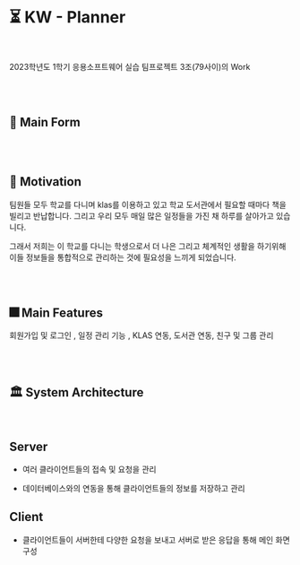# ⏳ KW - Planner

<br>

2023학년도 1학기 응용소프트웨어 실습 팀프로젝트 3조(79사이)의 Work

<br><br>




## 📓 Main Form 


<br><br>






## 🎌 Motivation 

팀원들 모두 학교를 다니며 klas를 이용하고 있고 학교 도서관에서 필요할 때마다 책을 빌리고 반납합니다. 그리고 우리 모두 매일 많은 일정들을 가진 채 하루를 살아가고 있습니다. 

그래서 저희는 이 학교를 다니는 학생으로서 더 나은 그리고 체계적인 생활을 하기위해 이들 정보들을 통합적으로 관리하는 것에 필요성을 느끼게 되었습니다.

<br><br>





## 🎆 Main Features

회원가입 및 로그인 , 일정 관리 기능 , KLAS 연동, 도서관 연동, 친구 및 그룹 관리


<br><br>


## 🏛️ System Architecture


<br>


## Server 

* 여러 클라이언트들의 접속 및 요청을 관리

* 데이터베이스와의 연동을 통해 클라이언트들의 정보를 저장하고 관리


## Client 
 
* 클라이언트들이 서버한테 다양한 요청을 보내고 서버로 받은 응답을 통해 메인 화면 구성  







 
 

